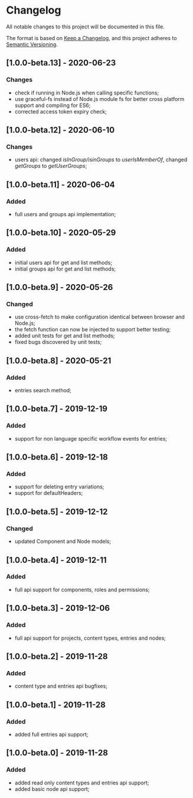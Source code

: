 # Changelog
All notable changes to this project will be documented in this file.

The format is based on [Keep a Changelog](https://keepachangelog.com/en/1.0.0/),
and this project adheres to [Semantic Versioning](https://semver.org/spec/v2.0.0.html).

## [1.0.0-beta.13] - 2020-06-23
### Changes
- check if running in Node.js when calling specific functions;
- use graceful-fs instead of Node.js module fs for better cross platform support and compiling for ES6;
- corrected access token expiry check; 

## [1.0.0-beta.12] - 2020-06-10
### Changes
- users api: changed *isInGroup/isinGroups* to *userIsMemberOf*, changed *getGroups* to *getUserGroups*;

## [1.0.0-beta.11] - 2020-06-04
### Added
- full users and groups api implementation;

## [1.0.0-beta.10] - 2020-05-29
### Added
- initial users api for get and list methods;
- initial groups api for get and list methods;

## [1.0.0-beta.9] - 2020-05-26
### Changed
- use cross-fetch to make configuration identical between browser and Node.js;
- the fetch function can now be injected to support better testing;
- added unit tests for get and list methods;
- fixed bugs discovered by unit tests;

## [1.0.0-beta.8] - 2020-05-21
### Added
- entries search method;

## [1.0.0-beta.7] - 2019-12-19
### Added
- support for non language specific workflow events for entries;

## [1.0.0-beta.6] - 2019-12-18
### Added
- support for deleting entry variations;
- support for defaultHeaders;

## [1.0.0-beta.5] - 2019-12-12
### Changed
- updated Component and Node models;

## [1.0.0-beta.4] - 2019-12-11
### Added
- full api support for components, roles and permissions;

## [1.0.0-beta.3] - 2019-12-06
### Added
- full api support for projects, content types, entries and nodes;

## [1.0.0-beta.2] - 2019-11-28
### Added
- content type and entries api bugfixes;

## [1.0.0-beta.1] - 2019-11-28
### Added
- added full entries api support;

## [1.0.0-beta.0] - 2019-11-28
### Added
- added read only content types and entries api support;
- added basic node api support;
